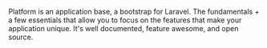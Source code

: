 Platform is an application base, a bootstrap for Laravel. The fundamentals + a few essentials that allow you to focus on the features that make your application unique. It's well documented, feature awesome, and open source.
